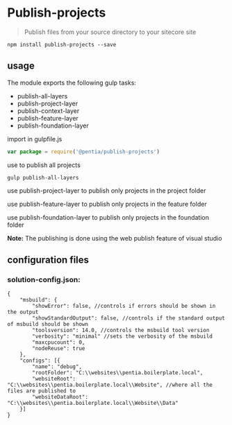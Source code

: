 # Publish-projects

> Publish files from your source directory to your sitecore site

```shell
npm install publish-projects --save
```

## usage 
The module exports the following gulp tasks:

* publish-all-layers
* publish-project-layer
* publish-context-layer
* publish-feature-layer
* publish-foundation-layer

import in gulpfile.js
```javascript
var package = require('@pentia/publish-projects')
```

use to publish all projects
```shell
gulp publish-all-layers
```

use publish-project-layer to publish only projects in the project folder

use publish-feature-layer to publish only projects in the feature folder

use publish-foundation-layer to publish only projects in the foundation folder

**Note:** 
The publishing is done using the web publish feature of visual studio

## configuration files
### solution-config.json:

```
{
    "msbuild": {
        "showError": false, //controls if errors should be shown in the output
        "showStandardOutput": false, //controls if the standard output of msbuild should be shown
        "toolsversion": 14.0, //controls the msbuild tool version
        "verbosity": "minimal" //sets the verbosity of the msbuild
        "maxcpucount": 0, 
        "nodeReuse": true 
    },
    "configs": [{
        "name": "debug",
        "rootFolder": "C:\\websites\\pentia.boilerplate.local",
        "websiteRoot": "C:\\websites\\pentia.boilerplate.local\\Website", //where all the files are published to
        "websiteDataRoot": "C:\\websites\\pentia.boilerplate.local\\Website\\Data"
    }]
}
```
